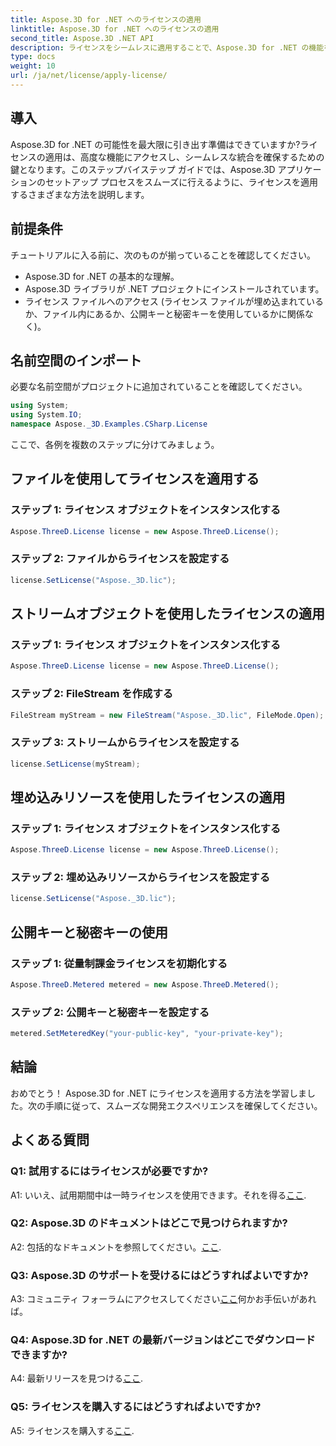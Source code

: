 ```yaml
---
title: Aspose.3D for .NET へのライセンスの適用
linktitle: Aspose.3D for .NET へのライセンスの適用
second_title: Aspose.3D .NET API
description: ライセンスをシームレスに適用することで、Aspose.3D for .NET の機能を最大限に活用できます。スムーズな統合エクスペリエンスを実現するには、ステップバイステップのガイドに従ってください。
type: docs
weight: 10
url: /ja/net/license/apply-license/
---
```

## 導入

Aspose.3D for .NET の可能性を最大限に引き出す準備はできていますか?ライセンスの適用は、高度な機能にアクセスし、シームレスな統合を確保するための鍵となります。このステップバイステップ ガイドでは、Aspose.3D アプリケーションのセットアップ プロセスをスムーズに行えるように、ライセンスを適用するさまざまな方法を説明します。

## 前提条件

チュートリアルに入る前に、次のものが揃っていることを確認してください。

- Aspose.3D for .NET の基本的な理解。
- Aspose.3D ライブラリが .NET プロジェクトにインストールされています。
- ライセンス ファイルへのアクセス (ライセンス ファイルが埋め込まれているか、ファイル内にあるか、公開キーと秘密キーを使用しているかに関係なく)。

## 名前空間のインポート

必要な名前空間がプロジェクトに追加されていることを確認してください。

```csharp
using System;
using System.IO;
namespace Aspose._3D.Examples.CSharp.License
```

ここで、各例を複数のステップに分けてみましょう。

## ファイルを使用してライセンスを適用する

### ステップ 1: ライセンス オブジェクトをインスタンス化する

```csharp
Aspose.ThreeD.License license = new Aspose.ThreeD.License();
```

### ステップ 2: ファイルからライセンスを設定する

```csharp
license.SetLicense("Aspose._3D.lic");
```

## ストリームオブジェクトを使用したライセンスの適用

### ステップ 1: ライセンス オブジェクトをインスタンス化する

```csharp
Aspose.ThreeD.License license = new Aspose.ThreeD.License();
```

### ステップ 2: FileStream を作成する

```csharp
FileStream myStream = new FileStream("Aspose._3D.lic", FileMode.Open);
```

### ステップ 3: ストリームからライセンスを設定する

```csharp
license.SetLicense(myStream);
```

## 埋め込みリソースを使用したライセンスの適用

### ステップ 1: ライセンス オブジェクトをインスタンス化する

```csharp
Aspose.ThreeD.License license = new Aspose.ThreeD.License();
```

### ステップ 2: 埋め込みリソースからライセンスを設定する

```csharp
license.SetLicense("Aspose._3D.lic");
```

## 公開キーと秘密キーの使用

### ステップ 1: 従量制課金ライセンスを初期化する

```csharp
Aspose.ThreeD.Metered metered = new Aspose.ThreeD.Metered();
```

### ステップ 2: 公開キーと秘密キーを設定する

```csharp
metered.SetMeteredKey("your-public-key", "your-private-key");
```

## 結論

おめでとう！ Aspose.3D for .NET にライセンスを適用する方法を学習しました。次の手順に従って、スムーズな開発エクスペリエンスを確保してください。

## よくある質問

### Q1: 試用するにはライセンスが必要ですか?

 A1: いいえ、試用期間中は一時ライセンスを使用できます。それを得る[ここ](https://purchase.aspose.com/temporary-license/).

### Q2: Aspose.3D のドキュメントはどこで見つけられますか?

A2: 包括的なドキュメントを参照してください。[ここ](https://reference.aspose.com/3d/net/).

### Q3: Aspose.3D のサポートを受けるにはどうすればよいですか?

 A3: コミュニティ フォーラムにアクセスしてください[ここ](https://forum.aspose.com/c/3d/18)何かお手伝いがあれば。

### Q4: Aspose.3D for .NET の最新バージョンはどこでダウンロードできますか?

 A4: 最新リリースを見つける[ここ](https://releases.aspose.com/3d/net/).

### Q5: ライセンスを購入するにはどうすればよいですか?

 A5: ライセンスを購入する[ここ](https://purchase.aspose.com/buy).